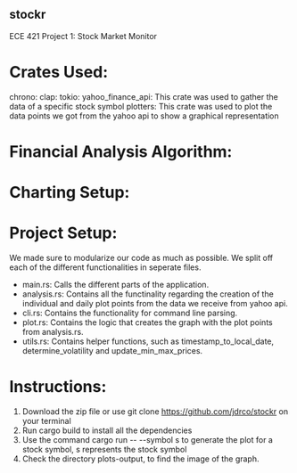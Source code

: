 ## stockr

ECE 421 Project 1: Stock Market Monitor

# Crates Used:

chrono:
clap:
tokio:
yahoo_finance_api: This crate was used to gather the data of a specific stock symbol
plotters: This crate was used to plot the data points we got from the yahoo api to show a graphical representation

# Financial Analysis Algorithm:

# Charting Setup:

# Project Setup:

We made sure to modularize our code as much as possible. We split off each of the different functionalities in seperate files.

- main.rs: Calls the different parts of the application.
- analysis.rs: Contains all the functinality regarding the creation of the individual and daily plot points from the data we receive from yahoo api.
- cli.rs: Contains the functionality for command line parsing.
- plot.rs: Contains the logic that creates the graph with the plot points from analysis.rs.
- utils.rs: Contains helper functions, such as timestamp_to_local_date, determine_volatility and update_min_max_prices.

# Instructions:

1. Download the zip file or use git clone https://github.com/jdrco/stockr on your terminal
2. Run cargo build to install all the dependencies
3. Use the command cargo run -- --symbol s to generate the plot for a stock symbol, s represents the stock symbol
4. Check the directory plots-output, to find the image of the graph.
